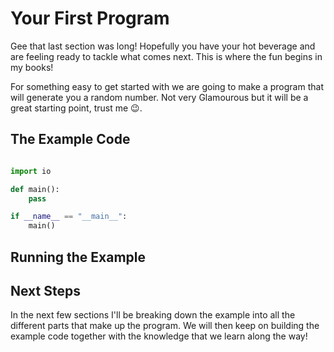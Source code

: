 # Your First Program

Gee that last section was long! Hopefully you have your hot beverage and are feeling ready to tackle what comes next. This is where the fun begins in my books!

For something easy to get started with we are going to make a program that will generate you a random number. Not very Glamourous but it will be a great starting point, trust me 😉.

## The Example Code

```python

import io

def main():
    pass

if __name__ == "__main__":
    main()

```

## Running the Example

## Next Steps

In the next few sections I'll be breaking down the example into all the different parts that make up the program. We will then keep on building the example code together with the knowledge that we learn along the way!